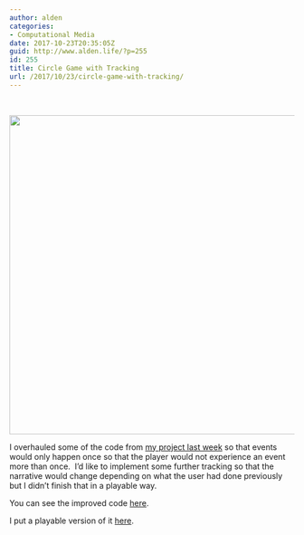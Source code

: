 ```yaml
---
author: alden
categories:
- Computational Media
date: 2017-10-23T20:35:05Z
guid: http://www.alden.life/?p=255
id: 255
title: Circle Game with Tracking
url: /2017/10/23/circle-game-with-tracking/
---
```


&nbsp;

<img class="alignnone wp-image-258 " src="http://www.alden.life/wp-content/uploads/2017/10/CircleGameUsHere.png" alt="" width="978" height="564" srcset="http://www.alden.life/wp-content/uploads/2017/10/CircleGameUsHere.png 1350w, http://www.alden.life/wp-content/uploads/2017/10/CircleGameUsHere-300x173.png 300w, http://www.alden.life/wp-content/uploads/2017/10/CircleGameUsHere-768x443.png 768w, http://www.alden.life/wp-content/uploads/2017/10/CircleGameUsHere-1024x591.png 1024w" sizes="(max-width: 978px) 100vw, 978px" />

I overhauled some of the code from [my project last week](http://www.alden.life/2017/10/16/circle-game/) so that events would only happen once so that the player would not experience an event more than once.  I&#8217;d like to implement some further tracking so that the narrative would change depending on what the user had done previously but I didn&#8217;t finish that in a playable way.

You can see the improved code [here](https://github.com/miamiww/ComputationalMedia/blob/master/Week6/circleGameTracking.js).

I put a playable version of it [here](https://alpha.editor.p5js.org/full/SJwwM0jTW).